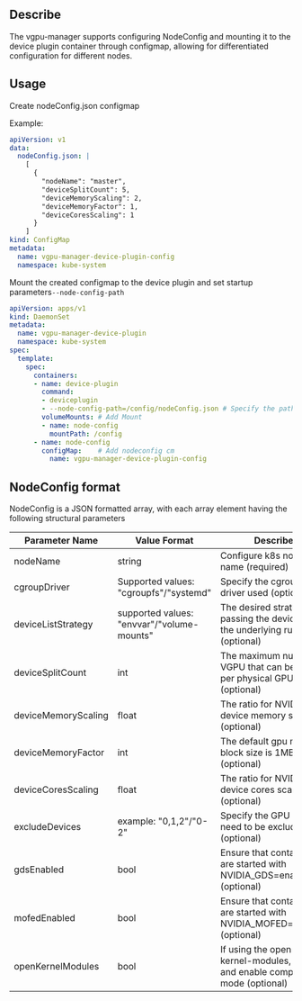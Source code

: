 ## Describe

The vgpu-manager supports configuring NodeConfig and mounting it to the device plugin container through configmap, allowing for differentiated configuration for different nodes.

## Usage

Create nodeConfig.json configmap

Example:

```yaml
apiVersion: v1
data:
  nodeConfig.json: |
    [
      {
        "nodeName": "master",
        "deviceSplitCount": 5,
        "deviceMemoryScaling": 2,
        "deviceMemoryFactor": 1,
        "deviceCoresScaling": 1
      }
    ]
kind: ConfigMap
metadata:
  name: vgpu-manager-device-plugin-config
  namespace: kube-system
```

Mount the created configmap to the device plugin and set startup parameters`--node-config-path`

```yaml
apiVersion: apps/v1
kind: DaemonSet
metadata:
  name: vgpu-manager-device-plugin
  namespace: kube-system
spec:
  template:
    spec:
      containers:
      - name: device-plugin
        command:
        - deviceplugin
        - --node-config-path=/config/nodeConfig.json # Specify the path of the nodeconfig file
        volumeMounts: # Add Mount
        - name: node-config
          mountPath: /config        
      - name: node-config
        configMap:    # Add nodeconfig cm
          name: vgpu-manager-device-plugin-config
```

## NodeConfig format

NodeConfig is a JSON formatted array, with each array element having the following structural parameters

| Parameter Name      | Value Format                              | Describe                                                                               |
|---------------------|-------------------------------------------|----------------------------------------------------------------------------------------|
| nodeName            | string                                    | Configure k8s node name (required)                                                     |
| cgroupDriver        | Supported values: "cgroupfs"/"systemd"    | Specify the cgroup driver used (optional)                                              |
| deviceListStrategy  | supported values: "envvar"/"volume-mounts"| The desired strategy for passing the device list to the underlying runtime (optional)  |
| deviceSplitCount    | int                                       | The maximum number of VGPU that can be split per physical GPU (optional)               |
| deviceMemoryScaling | float                                     | The ratio for NVIDIA device memory scaling (optional)                                  |
| deviceMemoryFactor  | int                                       | The default gpu memory block size is 1MB (optional)                                    |
| deviceCoresScaling  | float                                     | The ratio for NVIDIA device cores scaling (optional)                                   |
| excludeDevices      | example: "0,1,2"/"0-2"                    | Specify the GPU IDs that need to be excluded (optional)                                |
| gdsEnabled          | bool                                      | Ensure that containers are started with NVIDIA_GDS=enabled (optional)                  |
| mofedEnabled        | bool                                      | Ensure that containers are started with NVIDIA_MOFED=enabled (optional)                |
| openKernelModules   | bool                                      | If using the open-gpu-kernel-modules, open it and enable compatibility mode (optional) |
